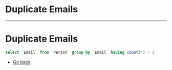 # Duplicate Emails
---
# Duplicate Emails

```sql
select `Email` from `Person` group by `Email` having count(*) > 1
```

* [Go back](../readme.md)
